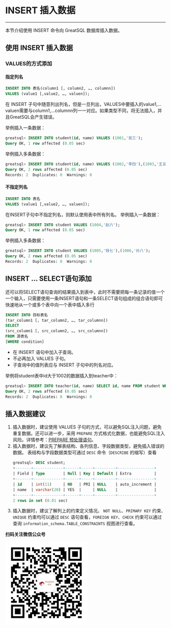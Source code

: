 # INSERT 插入数据
---

本节介绍使用 INSERT 命令向 GreatSQL 数据库插入数据。

## 使用 INSERT 插入数据

### VALUES的方式添加
#### 指定列名
```sql
INSERT INTO 表名(column1 [, column2, …, columnn]) 
VALUES (value1 [,value2, …, valuen]);
```
在 INSERT 子句中随意列出列名，但是一旦列出，VALUES中要插入的value1,…valuen需要与column1,…columnn列一一对应。如果类型不同，将无法插入，并且GreatSQL会产生错误。

举例插入一条数据：
```sql
greatsql> INSERT INTO student(id, name) VALUES (1001,'张三');
Query OK, 1 row affected (0.05 sec)
```
举例插入多条数据：
```sql
greatsql> INSERT INTO student(id, name) VALUES (1002,'李四'),(1003,'王五');
Query OK, 2 rows affected (0.05 sec)
Records: 2  Duplicates: 0  Warnings: 0
```
#### 不指定列名
```sql
INSERT INTO 表名 
VALUES (value1 [,value2, …, valuen]);
```
在INSERT子句中不指定列名，则默认使用表中所有列名。
举例插入一条数据：
```sql
greatsql> INSERT INTO student VALUES (1004,'赵六');
Query OK, 1 row affected (0.05 sec)
```
举例插入多条数据：
```sql
greatsql> INSERT INTO student VALUES (1005,'钱七'),(1006,'孙八');
Query OK, 2 rows affected (0.05 sec)
Records: 2  Duplicates: 0  Warnings: 0
```

## INSERT ... SELECT语句添加
还可以将SELECT语句查询的结果插入到表中，此时不需要把每一条记录的值一个一个输入，只需要使用一条INSERT语句和一条SELECT语句组成的组合语句即可快速地从一个或多个表中向一个表中插入多行
```sql
INSERT INTO 目标表名
(tar_column1 [, tar_column2, …, tar_columnn])
SELECT
(src_column1 [, src_column2, …, src_columnn])
FROM 源表名
[WHERE condition]
```
- 在 INSERT 语句中加入子查询。
- 不必再加入 VALUES 子句。
- 子查询中的值列表应与 INSERT 子句中的列名对应。


举例将student表中id大于1002的数据插入到teacher中：
```sql
greatsql> INSERT INTO teacher(id, name) SELECT id, name FROM student WHERE id > 1002;
Query OK, 2 rows affected (0.05 sec)
Records: 2  Duplicates: 0  Warnings: 0
```

## 插入数据建议
1. 插入数据时，建议使用 VALUES 子句的方式，可以避免SQL注入问题，避免重复数据。还可以进一步，采用 `PREPARE` 方式格式化数据，也能避免SQL注入风险。详情参考：[PREPARE 预处理语句](./12-3-5-data-prepare.md)。
2. 插入数据时，建议先了解表结构、各列信息、字段数据类型，避免插入错误的数据。
    表结构与字段数据类型可通过 `DESC` 命令（`DESCRIBE` 的缩写）查看
    ```sql
    greatsql> DESC student;
    +-------+-------------+------+-----+---------+----------------+
    | Field | Type        | Null | Key | Default | Extra          |
    +-------+-------------+------+-----+---------+----------------+
    | id    | int(11)     | NO   | PRI | NULL    | auto_increment |
    | name  | varchar(20) | YES  |     | NULL    |                |
    +-------+-------------+------+-----+---------+----------------+
    2 rows in set (0.01 sec)
    ```
3. 插入数据时，建议了解列上的约束定义情况。
    `NOT NULL`、`PRIMARY KEY` 约束、`UNIQUE` 约束均可以通过 `DESC` 语句查看，`FOREIGN KEY`、`CHECK` 约束可以通过查询 `information_schema.TABLE_CONSTRAINTS` 视图进行查看。


**扫码关注微信公众号**

![greatsql-wx](../greatsql-wx.jpg)
